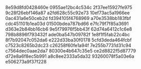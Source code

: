 8e59d8fd0428460e
0955ae12bc4c534c
2f37ee15927fe975
9c28f26ebf146a87
a2fd628c55c92e73
10ef73ac5a1966ee
0ac431a6e50ceb2d
fd394105f4768969
a70e3538bb183fbf
cdc451101b1ea03d
01500bdea787bd66
e7fc79f7f85a3691
d363e2b84bb16cb6
9e5f79976f5bb43f
62d74a6412c1c6e8
798b8896f793432f
ade0ba547b09782f
1e8f1f5fab22c4bc
8f7b92047c052da6
e222d33ba30f0178
5cfd3deda464fcbf
c7523c8265b2dc23
c26258f60fe1a94f
7e255b7731d31c94
c7564dec0aae2da7
80300e4b647c35e5
ce2d8822f5d87779
d72e8a6f8ec5b991
a8c8ee2333a5da32
93260078f5a03e6a
e506273a9f37f228
